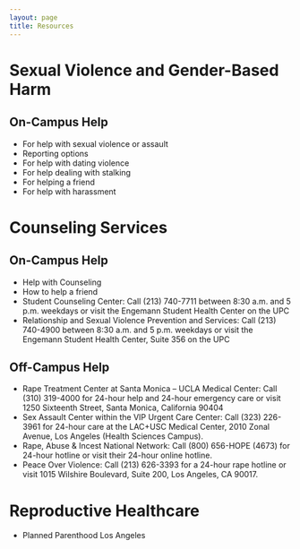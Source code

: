 ```yaml
---
layout: page
title: Resources
---
```


# Sexual Violence and Gender-Based Harm

## On-Campus Help

* For help with sexual violence or assault
* Reporting options
* For help with dating violence
* For help dealing with stalking
* For helping a friend
* For help with harassment

# Counseling Services

## On-Campus Help

* Help with Counseling
* How to help a friend
* Student Counseling Center: Call (213) 740-7711 between 8:30 a.m. and 5 p.m. weekdays or visit the Engemann Student Health Center on the UPC 
* Relationship and Sexual Violence Prevention and Services: Call (213) 740-4900 between 8:30 a.m. and 5 p.m. weekdays or visit the Engemann Student Health Center, Suite 356 on the UPC 

## Off-Campus Help

* Rape Treatment Center at Santa Monica – UCLA Medical Center: Call (310) 319-4000 for 24-hour help and 24-hour emergency care or visit 1250 Sixteenth Street, Santa Monica, California 90404
* Sex Assault Center within the VIP Urgent Care Center: Call (323) 226-3961 for 24-hour care at the LAC+USC Medical Center, 2010 Zonal Avenue, Los Angeles (Health Sciences Campus).
* Rape, Abuse & Incest National Network: Call (800) 656-HOPE (4673) for 24-hour hotline or visit their 24-hour online hotline.
* Peace Over Violence: Call (213) 626-3393 for a 24-hour rape hotline or visit 1015 Wilshire Boulevard, Suite 200, Los Angeles, CA 90017.

# Reproductive Healthcare

* Planned Parenthood Los Angeles
